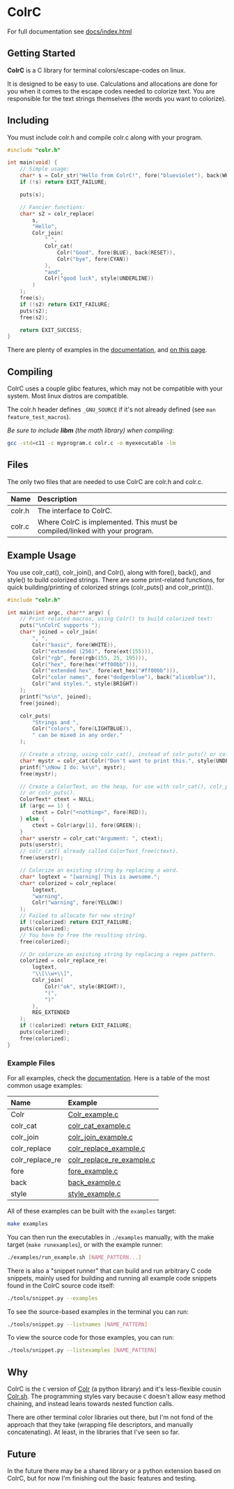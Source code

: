 # ColrC

For full documentation see [docs/index.html](docs/index.html)

## Getting Started
**ColrC** is a C library for terminal colors/escape-codes on linux.

It is designed to be easy to use. Calculations and allocations are done for you
when it comes to the escape codes needed to colorize text. You are responsible
for the text strings themselves (the words you want to colorize).

## Including
You must include colr.h and compile colr.c along with your
program.
```c
#include "colr.h"

int main(void) {
    // Simple usage:
    char* s = Colr_str("Hello from ColrC!", fore("blueviolet"), back(WHITE));
    if (!s) return EXIT_FAILURE;

    puts(s);

    // Fancier functions:
    char* s2 = colr_replace(
        s,
        "Hello",
        Colr_join(
            " ",
            Colr_cat(
                Colr("Good", fore(BLUE), back(RESET)),
                Colr("bye", fore(CYAN))
            ),
            "and",
            Colr("good luck", style(UNDERLINE))
        )
    );
    free(s);
    if (!s2) return EXIT_FAILURE;
    puts(s2);
    free(s2);

    return EXIT_SUCCESS;
}

```

There are plenty of examples in the [documentation](examples.html), and
[on this page](#example-usage).

## Compiling

ColrC uses a couple glibc features, which may not be compatible with your system.
Most linux distros are compatible.

The colr.h header defines `_GNU_SOURCE` if it's not already defined (see `man feature_test_macros`).

*Be sure to include **libm** (the math library) when compiling*:
```bash
gcc -std=c11 -c myprogram.c colr.c -o myexecutable -lm
```

## Files

The only two files that are needed to use ColrC are colr.h and colr.c.

Name   | Description
:----- | :---------------------------------------------
colr.h | The interface to ColrC.
colr.c | Where ColrC is implemented. This must be compiled/linked with your program.

## Example Usage

You use colr_cat(), colr_join(), and Colr(), along with fore(), back(), and style()
to build colorized strings. There are some print-related functions, for quick
building/printing of colorized strings (colr_puts() and colr_print()).

```c
#include "colr.h"

int main(int argc, char** argv) {
    // Print-related macros, using Colr() to build colorized text:
    puts("\nColrC supports ");
    char* joined = colr_join(
        ", ",
        Colr("basic", fore(WHITE)),
        Colr("extended (256)", fore(ext(155))),
        Colr("rgb", fore(rgb(155, 25, 195))),
        Colr("hex", fore(hex("#ff00bb"))),
        Colr("extended hex", fore(ext_hex("#ff00bb"))),
        Colr("color names", fore("dodgerblue"), back("aliceblue")),
        Colr("and styles.", style(BRIGHT))
    );
    printf("%s\n", joined);
    free(joined);

    colr_puts(
        "Strings and ",
        Colr("colors", fore(LIGHTBLUE)),
        " can be mixed in any order."
    );

    // Create a string, using colr_cat(), instead of colr_puts() or colr_print().
    char* mystr = colr_cat(Colr("Don't want to print this.", style(UNDERLINE)));
    printf("\nNow I do: %s\n", mystr);
    free(mystr);

    // Create a ColorText, on the heap, for use with colr_cat(), colr_print(),
    // or colr_puts().
    ColorText* ctext = NULL;
    if (argc == 1) {
        ctext = Colr("<nothing>", fore(RED));
    } else {
        ctext = Colr(argv[1], fore(GREEN));
    }
    char* userstr = colr_cat("Argument: ", ctext);
    puts(userstr);
    // colr_cat() already called ColorText_free(ctext).
    free(userstr);

    // Colorize an existing string by replacing a word.
    char* logtext = "[warning] This is awesome.";
    char* colorized = colr_replace(
        logtext,
        "warning",
        Colr("warning", fore(YELLOW))
    );
    // Failed to allocate for new string?
    if (!colorized) return EXIT_FAILURE;
    puts(colorized);
    // You have to free the resulting string.
    free(colorized);

    // Or colorize an existing string by replacing a regex pattern.
    colorized = colr_replace_re(
        logtext,
        "\\[\\w+\\]",
        Colr_join(
            Colr("ok", style(BRIGHT)),
            "(",
            ")"
        ),
        REG_EXTENDED
    );
    if (!colorized) return EXIT_FAILURE;
    puts(colorized);
    free(colorized);
}
```


### Example Files

For all examples, check the [documentation](examples.html).
Here is a table of the most common usage examples:

Name                  | Example
:-------------------- | :-----------------------------
Colr             | [Colr_example.c](examples/Colr_example.c)
colr_cat         | [colr_cat_example.c](examples/colr_cat_example.c)
colr_join        | [colr_join_example.c](examples/colr_join_example.c)
colr_replace     | [colr_replace_example.c](examples/colr_replace_example.c)
colr_replace_re  | [colr_replace_re_example.c](examples/colr_replace_re_example.c)
fore             | [fore_example.c](examples/fore_example.c)
back             | [back_example.c](examples/back_example.c)
style            | [style_example.c](examples/style_example.c)

All of these examples can be built with the `examples` target:
```bash
make examples
```

You can then run the executables in `./examples` manually, with the make
target (`make runexamples`), or with the example runner:
```bash
./examples/run_example.sh [NAME_PATTERN...]
```

There is also a "snippet runner" that can build and run
arbitrary C code snippets, mainly used for building and running all example
code snippets found in the ColrC source code itself:
```bash
./tools/snippet.py --examples
```

To see the source-based examples in the terminal you can run:
```bash
./tools/snippet.py --listnames [NAME_PATTERN]
```

To view the source code for those examples, you can run:
```bash
./tools/snippet.py --listexamples [NAME_PATTERN]
```

## Why

ColrC is the `C` version of [Colr](https://github.com/welbornprod/colr)
(a python library) and it's less-flexible cousin
[Colr.sh](https://github.com/welbornprod/colr.sh).
The programming styles vary because `C` doesn't allow easy method chaining,
and instead leans towards nested function calls.

There are other terminal color libraries out there, but I'm not fond of the
approach that they take (wrapping file descriptors, and manually concatenating).
At least, in the libraries that I've seen so far.

## Future

In the future there may be a shared library or a python extension based on
ColrC, but for now I'm finishing out the basic features and testing.

